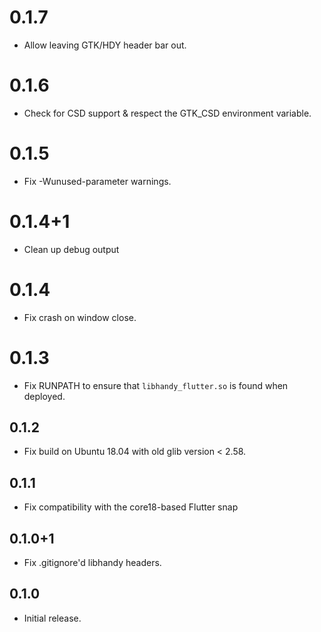 # 0.1.7

* Allow leaving GTK/HDY header bar out.

# 0.1.6

* Check for CSD support & respect the GTK_CSD environment variable.

# 0.1.5

* Fix -Wunused-parameter warnings.

# 0.1.4+1

* Clean up debug output

# 0.1.4

* Fix crash on window close.

# 0.1.3

* Fix RUNPATH to ensure that `libhandy_flutter.so` is found when deployed.

## 0.1.2

* Fix build on Ubuntu 18.04 with old glib version < 2.58.

## 0.1.1

* Fix compatibility with the core18-based Flutter snap

## 0.1.0+1

* Fix .gitignore'd libhandy headers.

## 0.1.0

* Initial release.
